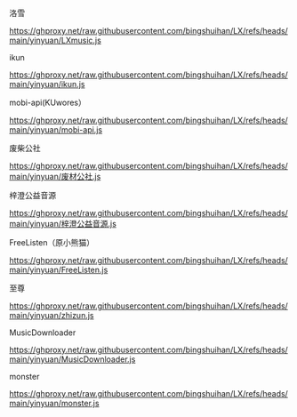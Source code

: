 洛雪

https://ghproxy.net/raw.githubusercontent.com/bingshuihan/LX/refs/heads/main/yinyuan/LXmusic.js

ikun

https://ghproxy.net/raw.githubusercontent.com/bingshuihan/LX/refs/heads/main/yinyuan/ikun.js

mobi-api(KUwores）

https://ghproxy.net/raw.githubusercontent.com/bingshuihan/LX/refs/heads/main/yinyuan/mobi-api.js

废柴公社

https://ghproxy.net/raw.githubusercontent.com/bingshuihan/LX/refs/heads/main/yinyuan/废材公社.js

梓澄公益音源

https://ghproxy.net/raw.githubusercontent.com/bingshuihan/LX/refs/heads/main/yinyuan/梓澄公益音源.js

FreeListen（原小熊猫）

https://ghproxy.net/raw.githubusercontent.com/bingshuihan/LX/refs/heads/main/yinyuan/FreeListen.js

至尊

https://ghproxy.net/raw.githubusercontent.com/bingshuihan/LX/refs/heads/main/yinyuan/zhizun.js

MusicDownloader

https://ghproxy.net/raw.githubusercontent.com/bingshuihan/LX/refs/heads/main/yinyuan/MusicDownloader.js

monster  

https://ghproxy.net/raw.githubusercontent.com/bingshuihan/LX/refs/heads/main/yinyuan/monster.js
